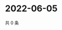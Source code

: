 # 2022-06-05

共 0 条

<!-- BEGIN WEIBO -->
<!-- 最后更新时间 Sun Jun 05 2022 06:00:56 GMT+0800 (China Standard Time) -->

<!-- END WEIBO -->
